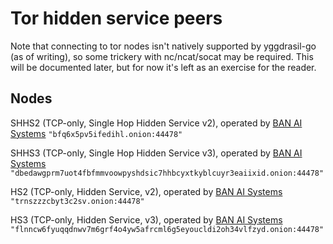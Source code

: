 # Tor hidden service peers

Note that connecting to tor nodes isn't natively supported by yggdrasil-go (as of writing), so some trickery with nc/ncat/socat may be required.
This will be documented later, but for now it's left as an exercise for the reader.

## Nodes

SHHS2 (TCP-only, Single Hop Hidden Service v2), operated by [BAN AI Systems](https://ban.ai/)
`"bfq6x5pv5ifedihl.onion:44478"`

SHHS3 (TCP-only, Single Hop Hidden Service v3), operated by [BAN AI Systems](https://ban.ai/)
`"dbedawgprm7uot4fbfmmvoowpyshdsic7hhbcyxtkyblcuyr3eaiixid.onion:44478"`

HS2 (TCP-only, Hidden Service, v2), operated by [BAN AI Systems](https://ban.ai/)
`"trnszzzcbyt3c2sv.onion:44478"`

HS3 (TCP-only, Hidden Service, v3), operated by [BAN AI Systems](https://ban.ai/)
`"flnncw6fyuqqdnwv7m6grf4o4yw5afrcml6g5eyoucldi2oh34vlfzyd.onion:44478"`
